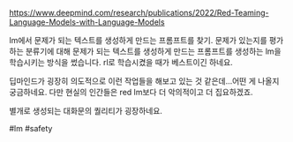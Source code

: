 https://www.deepmind.com/research/publications/2022/Red-Teaming-Language-Models-with-Language-Models

lm에서 문제가 되는 텍스트를 생성하게 만드는 프롬프트를 찾기. 문제가 있는지를 평가하는 분류기에 대해 문제가 되는 텍스트를 생성하게 만드는 프롬프트를 생성하는 lm을 학습시키는 방식을 썼습니다. rl로 학습시켰을 때가 베스트이긴 하네요.

딥마인드가 굉장히 의도적으로 이런 작업들을 해보고 있는 것 같은데...어떤 게 나올지 궁금하네요. 다만 현실의 인간들은 red lm보다 더 악의적이고 더 집요하겠죠.

별개로 생성되는 대화문의 퀄리티가 굉장하네요.

#lm #safety